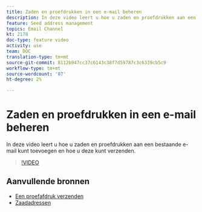 ```yaml
---
title: Zaden en proefdrukken in een e-mail beheren
description: In deze video leert u hoe u zaden en proefdrukken aan een bestaande e-mail kunt toevoegen en hoe u deze kunt verzenden.
feature: Seed address management
topics: Email Channel
kt: 2178
doc-type: feature video
activity: use
team: DOC
translation-type: tm+mt
source-git-commit: 8112b947cc37c6143c38f7d59787c3c6339cb5c9
workflow-type: tm+mt
source-wordcount: '87'
ht-degree: 2%

---
```



# Zaden en proefdrukken in een e-mail beheren

In deze video leert u hoe u zaden en proefdrukken aan een bestaande e-mail kunt toevoegen en hoe u deze kunt verzenden.

>[!VIDEO](https://video.tv.adobe.com/v/25606?quality=12)

## Aanvullende bronnen

- [Een proefafdruk verzenden](https://docs.adobe.com/content/help/en/campaign-classic/using/transactional-messaging/message-templates/sending-a-proof.html)
- [Zaadadressen](https://docs.adobe.com/content/help/en/campaign-classic/using/configuring-campaign-classic/use-a-custom-recipient-table/seed-addresses.html)
